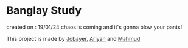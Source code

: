 # Banglay Study
created on : 19/01/24 chaos is coming
and it's gonna blow your pants!


This project is made by [Jobayer](https://github.com/jobayar96), [Ariyan](https://github.com/MR-Prey3r) and [Mahmud](https://github.com/MAHMUD1223)